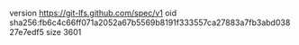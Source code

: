 version https://git-lfs.github.com/spec/v1
oid sha256:fb6c4c66ff071a2052a67b5569b8191f333557ca27883a7fb3abd03827e7edf5
size 3601

